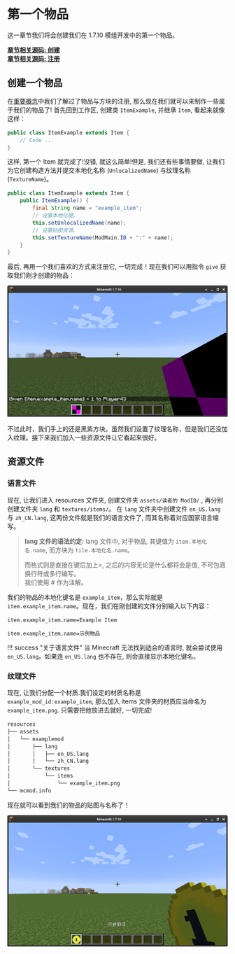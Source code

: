 # 第一个物品

这一章节我们将会创建我们在 1.7.10 模组开发中的第一个物品。

[**章节相关源码: 创建**](https://github.com/AmarokIce/NewbModding1710/blob/ModDev/src/main/java/club/snowlyicewolf/modding1710/common/item/ItemExample.java)  
[**章节相关源码: 注册**](https://github.com/AmarokIce/NewbModding1710/blob/ModDev/src/main/java/club/snowlyicewolf/modding1710/init/ItemInit.java)

## 创建一个物品

在[重要概念](../core.md)中我们了解过了物品与方块的注册, 那么现在我们就可以来制作一些属于我们的物品了!
首先回到工作区, 创建类 `ItemExample`, 并继承 `Item`, 看起来就像这样：

```java title="ItemExample.java"
public class ItemExample extends Item {
    // Code ...
}
```

这样, 第一个 Item 就完成了!没错, 就这么简单!但是, 我们还有些事情要做, 让我们为它创建构造方法并提交本地化名称 (`UnlocalizedName`) 与纹理名称 (`TextureName`)。

```java title="ItemExample.java"
public class ItemExample extends Item {
    public ItemExample() {
        final String name = "example_item";
        // 设置本地化键。
        this.setUnlocalizedName(name);
        // 设置贴图资源。
        this.setTextureName(ModMain.ID + ":" + name);
    }
}
```

最后, 再用一个我们喜欢的方式来注册它, 一切完成！现在我们可以用指令 `give` 获取我们刚才创建的物品：

![我们第一个物品！](../assets/item/FirstItem_P0.png)

不过此时，我们手上的还是黑紫方块。虽然我们设置了纹理名称，但是我们还没加入纹理。接下来我们加入一些资源文件让它看起来很好。

## 资源文件

### 语言文件
现在, 让我们进入 resources 文件夹, 创建文件夹 `assets/读者的 ModID/` , 再分别创建文件夹 `lang` 和 `textures/items/`。
在 `lang` 文件夹中创建文件 `en_US.lang` 与 `zh_CN.lang`, 这两份文件就是我们的语言文件了, 而其名称着对应国家语言缩写。

> **lang 文件的语法约定:**
> lang 文件中, 对于物品, 其键值为 `item.本地化名.name`, 而方块为 `tile.本地化名.name`。
> 
> 而格式则是直接在键后加上=, 之后的内容无论是什么都将会是值, 不可包涵换行符或多行编写。<br />
> 我们使用 # 作为注解。

我们的物品的本地化键名是 `example_item`，那么实际就是 `item.example_item.name`。现在，我们在刚创建的文件分别输入以下内容：

```lang title="en_US.lang"
item.example_item.name=Example Item
```

```lang title="zh_CN.lang"
item.example_item.name=示例物品
```

!!! success "关于语言文件"
    当 Minecraft 无法找到适合的语言时, 就会尝试使用 `en_US.lang`。如果连 `en_US.lang` 也不存在, 则会直接显示本地化键名。

### 纹理文件

现在, 让我们分配一个材质.我们设定的材质名称是 `example_mod_id:example_item`, 那么加入 items 文件夹的材质应当命名为 `example_item.png`. 只需要把他放进去就好, 一切完成!

```markdown
resources
├── assets
│   └── examplemod
│       ├── lang
│       │   ├── en_US.lang
│       │   └── zh_CN.lang
│       └── textures
│           └── items
│               └── example_item.png
└── mcmod.info
```

现在就可以看到我们的物品的贴图与名称了！

![我们第一个物品完成喽！](../assets/item/FirstItem_P1.png)
